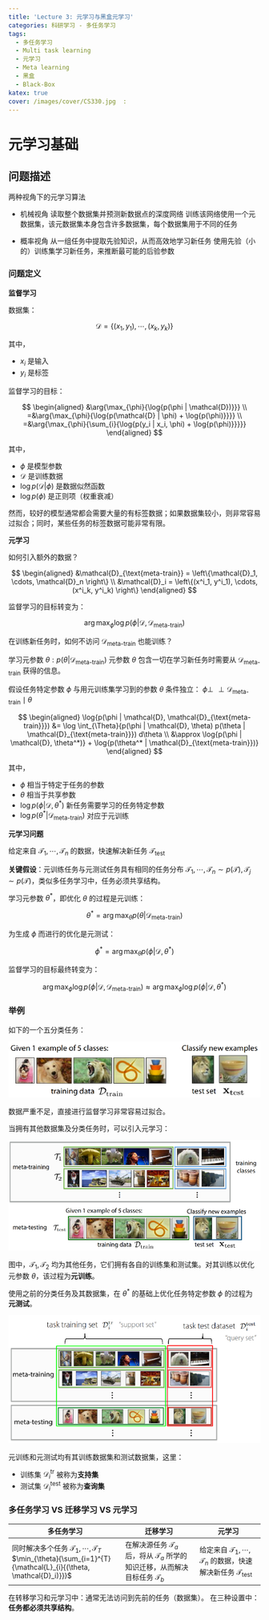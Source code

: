 ```yaml
---
title: 'Lecture 3: 元学习与黑盒元学习'
categories: 科研学习 - 多任务学习
tags:
  - 多任务学习
  - Multi task learning
  - 元学习
  - Meta learning
  - 黑盒
  - Black-Box
katex: true
cover: /images/cover/CS330.jpg  :
---
```


# 元学习基础

## 问题描述

两种视角下的元学习算法

- 机械视角
  读取整个数据集并预测新数据点的深度网络
  训练该网络使用一个元数据集，该元数据集本身包含许多数据集，每个数据集用于不同的任务

- 概率视角
  从一组任务中提取先验知识，从而高效地学习新任务
  使用先验（小的）训练集学习新任务，来推断最可能的后验参数

### 问题定义

**监督学习**

数据集：

$$
\mathcal{D} = \left\{(x_1, y_1), \cdots, (x_k, y_k) \right\}
$$

其中，
- $x_i$ 是输入
- $y_i$ 是标签

监督学习的目标：

$$
\begin{aligned}
&\arg{\max_{\phi}{\log{p(\phi | \mathcal{D})}}} \\
=&\arg{\max_{\phi}{\log{p(\mathcal{D} | \phi) + \log{p(\phi)}}}} \\
=&\arg{\max_{\phi}{\sum_{i}{\log{p(y_i | x_i, \phi) + \log{p(\phi)}}}}}
\end{aligned}
$$

其中，
- $\phi$ 是模型参数
- $\mathcal{D}$ 是训练数据
- $\log{p(\mathcal{D} | \phi)}$ 是数据似然函数
- $\log{p(\phi)}$ 是正则项（权重衰减）

然而，较好的模型通常都会需要大量的有标签数据；如果数据集较小，则非常容易过拟合；同时，某些任务的标签数据可能非常有限。

**元学习**

如何引入额外的数据？

$$
\begin{aligned}
&\mathcal{D}_{\text{meta-train}} = \left\{\mathcal{D}_1, \cdots, \mathcal{D}_n \right\} \\
&\mathcal{D}_i = \left\{(x^i_1, y^i_1), \cdots, (x^i_k, y^i_k) \right\}
\end{aligned}
$$

监督学习的目标转变为：

$$
\arg{\max_{\phi}{\log{p(\phi | \mathcal{D}, \mathcal{D}_{\text{meta-train}})}}}
$$

在训练新任务时，如何不访问 $\mathcal{D}_{\text{meta-train}}$ 也能训练？

学习元参数 $\theta : p(\theta | \mathcal{D}_{\text{meta-train}})$
元参数 $\theta$ 包含一切在学习新任务时需要从 $\mathcal{D}_{\text{meta-train}}$ 获得的信息。

假设任务特定参数 $\phi$ 与用元训练集学习到的参数 $\theta$ 条件独立： $\phi \perp\!\!\!\!\perp \mathcal{D}_{\text {meta-train}} \mid \theta$ 

$$
\begin{aligned}
\log{p(\phi | \mathcal{D}, \mathcal{D}_{\text{meta-train}}}) 
&= \log \int_{\Theta}{p(\phi | \mathcal{D}, \theta) p(\theta | \mathcal{D}_{\text{meta-train}}}) d\theta \\
&\approx \log{p(\phi | \mathcal{D}, \theta^*)} + \log{p(\theta^* | \mathcal{D}_{\text{meta-train}})}
\end{aligned}
$$

其中，
- $\phi$ 相当于特定于任务的参数
- $\theta$ 相当于共享参数
- $\log{p(\phi | \mathcal{D}, \theta^*)}$ 新任务需要学习的任务特定参数
- $\log{p(\theta^* | \mathcal{D}_{\text{meta-train}})}$ 对应于元训练

**元学习问题**

给定来自 $\mathcal{T}_1, \cdots, \mathcal{T}_n$ 的数据，快速解决新任务 $\mathcal{T}_{\text{test}}$

**关键假设**：元训练任务与元测试任务具有相同的任务分布 $\mathcal{T}_1, \cdots, \mathcal{T}_n \sim p(\mathcal{T}), \mathcal{T}_j \sim p(\mathcal{T})$，类似多任务学习中，任务必须共享结构。

学习元参数 $\theta^*$，即优化 $\theta$ 的过程是元训练：

$$
\theta^* = \arg{\max_{\theta}{}p(\theta | \mathcal{D}_{\text{meta-train}})}
$$

为生成 $\phi$ 而进行的优化是元测试：

$$
\phi^* = \arg{\max_{\theta}{}p(\phi | \mathcal{D}, \theta^*)}
$$

监督学习的目标最终转变为：

$$
\arg{\max_{\phi}{\log{p(\phi | \mathcal{D}, \mathcal{D}_{\text{meta-train}})}}}
\approx \arg{\max_{\phi}{\log{p(\phi | \mathcal{D}, \theta^*)}}}
$$

### 举例

如下的一个五分类任务：

![五分类任务](/images/Lecture-3-元学习与黑盒元学习/2020-10-28-20-26-54.png)

数据严重不足，直接进行监督学习非常容易过拟合。

当拥有其他数据集及分类任务时，可以引入元学习：

![元学习](/images/Lecture-3-元学习与黑盒元学习/2020-10-28-20-29-01.png)

图中，$\mathcal{T}_1, \mathcal{T}_2$ 均为其他任务，它们拥有各自的训练集和测试集。对其训练以优化元参数 $\theta$，该过程为**元训练**。

使用之前的分类任务及其数据集，在 $\theta^*$ 的基础上优化任务特定参数 $\phi$ 的过程为 **元测试**。

![支持集和查询集](/images/Lecture-3-元学习与黑盒元学习/2020-10-28-20-34-42.png)

元训练和元测试均有其训练数据集和测试数据集，这里：
- 训练集 $\mathcal{D}^{\text{tr}}_i$ 被称为**支持集**
- 测试集 $\mathcal{D}^{\text{test}}_i$ 被称为**查询集**

### 多任务学习 VS 迁移学习 VS 元学习

|多任务学习|迁移学习|元学习|
|---|---|---|
| 同时解决多个任务 $\mathcal{T}_1, \cdots, \mathcal{T}_T$ <br> $\min_{\theta}{\sum_{i=1}^{T}{\mathcal{L}_{i}{(\theta, \mathcal{D}_i)}}}$ | 在解决源任务 $\mathcal{T}_a$ 后，将从 $\mathcal{T}_a$ 所学的知识迁移，从而解决目标任务 $\mathcal{T}_b$ | 给定来自 $\mathcal{T}_1, \cdots, \mathcal{T}_n$ 的数据，快速解决新任务 $\mathcal{T}_{\text{test}}$ |

在转移学习和元学习中：通常无法访问到先前的任务（数据集）。
在三种设置中：**任务都必须共享结构**。